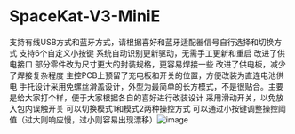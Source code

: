 # SpaceKat-V3-MiniE

支持有线USB方式和蓝牙方式，请根据喜好和蓝牙适配器信号自行选择和切换方式
支持6个自定义小按键
系统自动识别更新驱动，无需手工更新和重启
改进了供电接口
部分零件改为尺寸更大的封装规格，更容易焊接一些
改进了供电板，减少了焊接复杂程度
主控PCB上预留了充电板和开关的位置，方便改装为直连电池供电
手托设计采用免螺丝滑盖设计，外型为最简单的长方模式，不是很贴合。主要是给大家打个样，便于大家根据各自的喜好进行改装设计
采用滑动开关，以免放入包内误触开关
可以切换模式1和模式2两种操控方式
可以通过小按键调整操控阈值（过大则响应慢，过小则容易出现漂移）![image](https://github.com/user-attachments/assets/54f5386f-5e53-4a61-ae37-dcbf7948cb5d)
